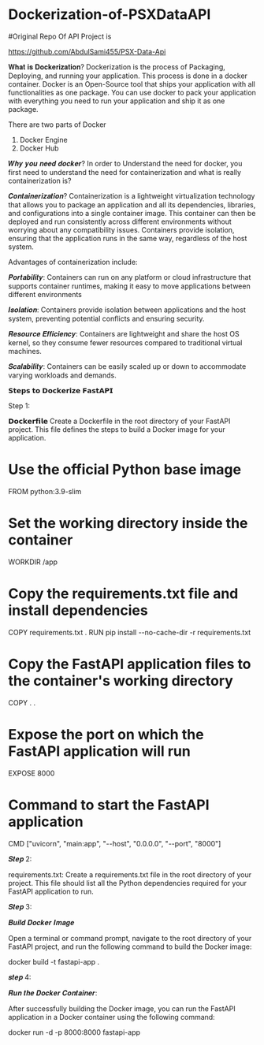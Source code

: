 # Dockerization-of-PSXDataAPI
#Original Repo Of API Project is 

https://github.com/AbdulSami455/PSX-Data-Api

𝐖𝐡𝐚𝐭 𝐢𝐬 𝐃𝐨𝐜𝐤𝐞𝐫𝐢𝐳𝐚𝐭𝐢𝐨𝐧?
Dockerization is the process of Packaging, Deploying, and running your application. This process is done in a docker container. 
Docker is an Open-Source tool that ships your application with all functionalities as one package. You can use docker to pack your application with everything 
you need to run your application and ship it as one package. 

There are two parts of Docker 
1. Docker Engine
2. Docker Hub

𝑾𝒉𝒚 𝒚𝒐𝒖 𝒏𝒆𝒆𝒅 𝒅𝒐𝒄𝒌𝒆𝒓?
In order to Understand the need for docker, you first need to understand the need for containerization and what is really containerization is?


𝑪𝒐𝒏𝒕𝒂𝒊𝒏𝒆𝒓𝒊𝒛𝒂𝒕𝒊𝒐𝒏?
Containerization is a lightweight virtualization technology that allows you to package an application and all its dependencies, libraries, and configurations into a single container image. This container can then be deployed and run consistently across different environments without worrying about any compatibility issues. Containers provide isolation, ensuring that the application runs in the same way, regardless of the host system.


Advantages of containerization include:

𝑷𝒐𝒓𝒕𝒂𝒃𝒊𝒍𝒊𝒕𝒚:
Containers can run on any platform or cloud infrastructure that supports container runtimes, making it easy to move applications between different environments

𝑰𝒔𝒐𝒍𝒂𝒕𝒊𝒐𝒏:
Containers provide isolation between applications and the host system, preventing potential conflicts and ensuring security.


𝑹𝒆𝒔𝒐𝒖𝒓𝒄𝒆 𝑬𝒇𝒇𝒊𝒄𝒊𝒆𝒏𝒄𝒚:
Containers are lightweight and share the host OS kernel, so they consume fewer resources compared to traditional virtual machines.


𝑺𝒄𝒂𝒍𝒂𝒃𝒊𝒍𝒊𝒕𝒚:
Containers can be easily scaled up or down to accommodate varying workloads and demands.


𝗦𝘁𝗲𝗽𝘀 𝘁𝗼 𝗗𝗼𝗰𝗸𝗲𝗿𝗶𝘇𝗲 𝗙𝗮𝘀𝘁𝗔𝗣𝗜


Step 1:

𝗗𝗼𝗰𝗸𝗲𝗿𝗳𝗶𝗹𝗲
 Create a Dockerfile in the root directory of your FastAPI project. This file defines the steps to build a Docker image for your application.


 # Use the official Python base image
FROM python:3.9-slim

# Set the working directory inside the container
WORKDIR /app

# Copy the requirements.txt file and install dependencies
COPY requirements.txt .
RUN pip install --no-cache-dir -r requirements.txt

# Copy the FastAPI application files to the container's working directory
COPY . .

# Expose the port on which the FastAPI application will run
EXPOSE 8000

# Command to start the FastAPI application
CMD ["uvicorn", "main:app", "--host", "0.0.0.0", "--port", "8000"]

𝑺𝒕𝒆𝒑 2:

requirements.txt: Create a requirements.txt file in the root directory of your project. This file should list all the Python dependencies required for your FastAPI application to run.

𝑺𝒕𝒆𝒑 3:

𝑩𝒖𝒊𝒍𝒅 𝑫𝒐𝒄𝒌𝒆𝒓 𝑰𝒎𝒂𝒈𝒆

Open a terminal or command prompt, navigate to the root directory of your FastAPI project, and run the following command to build the Docker image:

docker build -t fastapi-app .

𝒔𝒕𝒆𝒑 4:

𝑹𝒖𝒏 𝒕𝒉𝒆 𝑫𝒐𝒄𝒌𝒆𝒓 𝑪𝒐𝒏𝒕𝒂𝒊𝒏𝒆𝒓:

After successfully building the Docker image, you can run the FastAPI application in a Docker container using the following command:

docker run -d -p 8000:8000 fastapi-app















